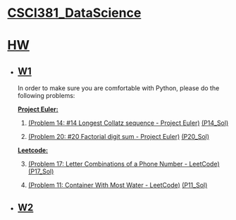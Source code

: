 # [CSCI381_DataScience](https://docs.google.com/document/d/1mDJyIzDuf0SaxJJqpvWRPz-XHqlIGbZeRjLYloFhU3w/edit?usp=sharing)

# [HW](https://drive.google.com/drive/folders/1bGoBJyfd9eKsjZfBgvtQHXtmmyvNSaq_)

* ## [W1](https://drive.google.com/drive/folders/1JwYEuohtBpAyPPkcgw9q4vU-xb0KOh79)

  In order to make sure you are comfortable with Python, please do the following problems:

  [**Project Euler:**](https://projecteuler.net/archives)

  1. [(Problem 14: #14 Longest Collatz sequence - Project Euler)](https://projecteuler.net/problem=14)      [(P14_Sol)](https://github.com/iakil/CSCI381_DataScience/blob/main/HW/W1/P14_LongestCollatz%20Sequence_ProjectEulerSol.ipynb)

  2. [(Problem 20: #20 Factorial digit sum - Project Euler)](https://projecteuler.net/problem=20)   [(P20_Sol)](https://github.com/iakil/CSCI381_DataScience/blob/main/HW/W1/P20_FactorialDigitSum_ProjectEulerSol.ipynb)

  [**Leetcode:**](https://leetcode.com/problemset/all/)

  3. [(Problem 17: Letter Combinations of a Phone Number - LeetCode)](https://leetcode.com/problems/letter-combinations-of-a-phone-number/)  [(P17_Sol)](https://github.com/iakil/CSCI381_DataScience/blob/main/HW/W1/P17_LetterCombinationsOfAPhoneNumber_LeetCodeSol.ipynb)  

  4. [(Problem  11: Container With Most Water - LeetCode)](https://leetcode.com/problems/container-with-most-water/)         [(P11_Sol)](https://github.com/iakil/CSCI381_DataScience/blob/main/HW/W1/P11_ContainerWithMostWater_LeetCodeSol.ipynb)

* ## [W2](https://drive.google.com/drive/folders/1bp0utmxJQTSYqBMJ9MfopgxvRTlBcwYT)
